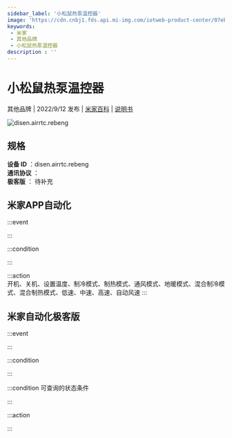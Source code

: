 ```yaml
---
sidebar_label: '小松鼠热泵温控器'
image: 'https://cdn.cnbj1.fds.api.mi-img.com/iotweb-product-center/07eb4ab694b081d3481f875f8509c94d_1660701383478.png?GalaxyAccessKeyId=AKVGLQWBOVIRQ3XLEW&Expires=9223372036854775807&Signature=h9K8+22faPuz0VYmADl2XsxdA5o='
keywords: 
 - 米家
 - 其他品牌
 - 小松鼠热泵温控器
description : ''
---
```

# 小松鼠热泵温控器

其他品牌 | 2022/9/12 发布 | [米家百科](https://home.mi.com/webapp/content/baike/product/index.html?model=disen.airrtc.rebeng) | [说明书](https://home.mi.com/views/introduction.html?model=disen.airrtc.rebeng&region=cn)

![disen.airrtc.rebeng](https://cdn.cnbj1.fds.api.mi-img.com/iotweb-product-center/07eb4ab694b081d3481f875f8509c94d_1660701383478.png?GalaxyAccessKeyId=AKVGLQWBOVIRQ3XLEW&Expires=9223372036854775807&Signature=h9K8+22faPuz0VYmADl2XsxdA5o=)

## 规格  
> 
**设备 ID** ：disen.airrtc.rebeng  
**通讯协议** ：  
**极客版**  ： 待补充 


## 米家APP自动化  

:::event  

:::

:::condition  

:::

:::action   
开机、关机、设置温度、制冷模式、制热模式、通风模式、地暖模式、混合制冷模式、混合制热模式、低速、中速、高速、自动风速
:::

## 米家自动化极客版  

:::event  

:::

:::condition  

:::

:::condition 可查询的状态条件  

:::

:::action  

:::

        
